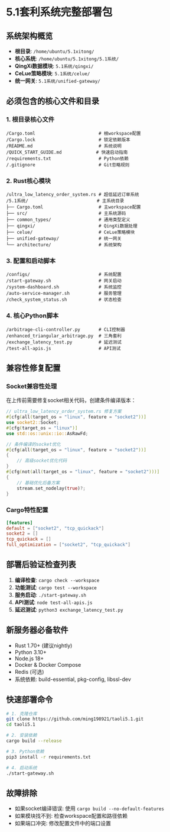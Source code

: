 # 5.1套利系统完整部署包

## 系统架构概览
- **根目录**: `/home/ubuntu/5.1xitong/`
- **核心系统**: `/home/ubuntu/5.1xitong/5.1系统/`
- **QingXi数据模块**: `5.1系统/qingxi/`
- **CeLue策略模块**: `5.1系统/celue/`
- **统一网关**: `5.1系统/unified-gateway/`

## 必须包含的核心文件和目录

### 1. 根目录核心文件
```
/Cargo.toml                        # 根workspace配置
/Cargo.lock                        # 锁定依赖版本
/README.md                         # 系统说明
/QUICK_START_GUIDE.md             # 快速启动指南
/requirements.txt                  # Python依赖
/.gitignore                        # Git忽略规则
```

### 2. Rust核心模块
```
/ultra_low_latency_order_system.rs # 超低延迟订单系统
/5.1系统/                          # 主系统目录
├── Cargo.toml                     # 主workspace配置
├── src/                           # 主系统源码
├── common_types/                  # 通用类型定义
├── qingxi/                        # QingXi数据处理
├── celue/                         # CeLue策略模块
├── unified-gateway/               # 统一网关
└── architecture/                  # 系统架构
```

### 3. 配置和启动脚本
```
/configs/                          # 系统配置
/start-gateway.sh                  # 网关启动
/system-dashboard.sh               # 系统监控
/auto-service-manager.sh           # 服务管理
/check_system_status.sh            # 状态检查
```

### 4. 核心Python脚本
```
/arbitrage-cli-controller.py       # CLI控制器
/enhanced_triangular_arbitrage.py  # 三角套利
/exchange_latency_test.py          # 延迟测试
/test-all-apis.js                  # API测试
```

## 兼容性修复配置

### Socket兼容性处理
在上传前需要修复socket相关代码，创建条件编译版本：

```rust
// ultra_low_latency_order_system.rs 修复方案
#[cfg(all(target_os = "linux", feature = "socket2"))]
use socket2::Socket;
#[cfg(target_os = "linux")]
use std::os::unix::io::AsRawFd;

// 条件编译的socket优化
#[cfg(all(target_os = "linux", feature = "socket2"))]
{
    // 高级socket优化代码
}
#[cfg(not(all(target_os = "linux", feature = "socket2")))]
{
    // 基础优化后备方案
    stream.set_nodelay(true)?;
}
```

### Cargo特性配置
```toml
[features]
default = ["socket2", "tcp_quickack"]
socket2 = []
tcp_quickack = []
full_optimization = ["socket2", "tcp_quickack"]
```

## 部署后验证检查列表

1. **编译检查**: `cargo check --workspace`
2. **功能测试**: `cargo test --workspace`
3. **服务启动**: `./start-gateway.sh`
4. **API测试**: `node test-all-apis.js`
5. **延迟测试**: `python3 exchange_latency_test.py`

## 新服务器必备软件
- Rust 1.70+ (建议nightly)
- Python 3.10+
- Node.js 18+
- Docker & Docker Compose
- Redis (可选)
- 系统依赖: build-essential, pkg-config, libssl-dev

## 快速部署命令
```bash
# 1. 克隆仓库
git clone https://github.com/ming198921/taoli5.1.git
cd taoli5.1

# 2. 安装依赖
cargo build --release

# 3. Python依赖
pip3 install -r requirements.txt

# 4. 启动系统
./start-gateway.sh
```

## 故障排除
- 如果socket编译错误: 使用 `cargo build --no-default-features`
- 如果模块找不到: 检查workspace配置和路径依赖
- 如果端口冲突: 修改配置文件中的端口设置